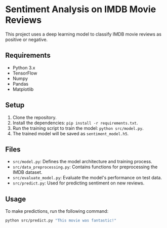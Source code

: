 # Sentiment Analysis on IMDB Movie Reviews

This project uses a deep learning model to classify IMDB movie reviews as positive or negative.

## Requirements

- Python 3.x
- TensorFlow
- Numpy
- Pandas
- Matplotlib

## Setup

1. Clone the repository.
2. Install the dependencies: `pip install -r requirements.txt`.
3. Run the training script to train the model: `python src/model.py`.
4. The trained model will be saved as `sentiment_model.h5`.

## Files

- `src/model.py`: Defines the model architecture and training process.
- `src/data_preprocessing.py`: Contains functions for preprocessing the IMDB dataset.
- `src/evaluate_model.py`: Evaluate the model's performance on test data.
- `src/predict.py`: Used for predicting sentiment on new reviews.

## Usage

To make predictions, run the following command:
```bash
python src/predict.py "This movie was fantastic!"
